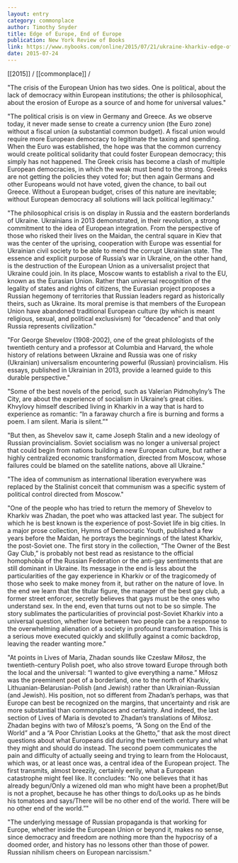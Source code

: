 ```yaml
---
layout: entry
category: commonplace
author: Timothy Snyder
title: Edge of Europe, End of Europe
publication: New York Review of Books
link: https://www.nybooks.com/online/2015/07/21/ukraine-kharkiv-edge-of-europe/
date: 2015-07-24
---
```


[[2015]] / [[commonplace]] / 

"The crisis of the European Union has two sides. One is political, about the lack of democracy within European institutions; the other is philosophical, about the erosion of Europe as a source of and home for universal values."
 
"The political crisis is on view in Germany and Greece. As we observe today, it never made sense to create a currency union (the Euro zone) without a fiscal union (a substantial common budget). A fiscal union would require more European democracy to legitimate the taxing and spending. When the Euro was established, the hope was that the common currency would create political solidarity that could foster European democracy; this simply has not happened. The Greek crisis has become a clash of multiple European democracies, in which the weak must bend to the strong. Greeks are not getting the policies they voted for; but then again Germans and other Europeans would not have voted, given the chance, to bail out Greece. Without a European budget, crises of this nature are inevitable; without European democracy all solutions will lack political legitimacy."

"The philosophical crisis is on display in Russia and the eastern borderlands of Ukraine. Ukrainians in 2013 demonstrated, in their revolution, a strong commitment to the idea of European integration. From the perspective of those who risked their lives on the Maidan, the central square in Kiev that was the center of the uprising, cooperation with Europe was essential for Ukrainian civil society to be able to mend the corrupt Ukrainian state. The essence and explicit purpose of Russia’s war in Ukraine, on the other hand, is the destruction of the European Union as a universalist project that Ukraine could join. In its place, Moscow wants to establish a rival to the EU, known as the Eurasian Union. Rather than universal recognition of the legality of states and rights of citizens, the Eurasian project proposes a Russian hegemony of territories that Russian leaders regard as historically theirs, such as Ukraine. Its moral premise is that members of the European Union have abandoned traditional European culture (by which is meant religious, sexual, and political exclusivism) for “decadence” and that only Russia represents civilization."

"For George Shevelov (1908-2002), one of the great philologists of the twentieth century and a professor at Columbia and Harvard, the whole history of relations between Ukraine and Russia was one of risky (Ukrainian) universalism encountering powerful (Russian) provincialism. His essays, published in Ukrainian in 2013, provide a learned guide to this durable perspective."

"Some of the best novels of the period, such as Valerian Pidmohylny’s The City, are about the experience of socialism in Ukraine’s great cities. Khvylovy himself described living in Kharkiv in a way that is hard to experience as romantic: “In a faraway church a fire is burning and forms a poem. I am silent. Maria is silent.”"

"But then, as Shevelov saw it, came Joseph Stalin and a new ideology of Russian provincialism. Soviet socialism was no longer a universal project that could begin from nations building a new European culture, but rather a highly centralized economic transformation, directed from Moscow, whose failures could be blamed on the satellite nations, above all Ukraine."

"The idea of communism as international liberation everywhere was replaced by the Stalinist conceit that communism was a specific system of political control directed from Moscow."
 
"One of the people who has tried to return the memory of Shevelov to Kharkiv was Zhadan, the poet who was attacked last year. The subject for which he is best known is the experience of post-Soviet life in big cities. In a major prose collection, Hymns of Democratic Youth, published a few years before the Maidan, he portrays the beginnings of the latest Kharkiv, the post-Soviet one. The first story in the collection, “The Owner of the Best Gay Club,” is probably not best read as resistance to the official homophobia of the Russian Federation or the anti-gay sentiments that are still dominant in Ukraine. Its message in the end is less about the particularities of the gay experience in Kharkiv or of the tragicomedy of those who seek to make money from it, but rather on the nature of love. In the end we learn that the titular figure, the manager of the best gay club, a former street enforcer, secretly believes that gays must be the ones who understand sex. In the end, even that turns out not to be so simple. The story sublimates the particularities of provincial post-Soviet Kharkiv into a universal question, whether love between two people can be a response to the overwhelming alienation of a society in profound transformation. This is a serious move executed quickly and skillfully against a comic backdrop, leaving the reader wanting more."

"At points in Lives of Maria, Zhadan sounds like Czesław Miłosz, the twentieth-century Polish poet, who also strove toward Europe through both the local and the universal: “I wanted to give everything a name.” Miłosz was the preeminent poet of a borderland, one to the north of Kharkiv, Lithuanian-Belarusian-Polish (and Jewish) rather than Ukrainian-Russian (and Jewish). His position, not so different from Zhadan’s perhaps, was that Europe can best be recognized on the margins, that uncertainty and risk are more substantial than commonplaces and certainty. And indeed, the last section of Lives of Maria is devoted to Zhadan’s translations of Miłosz. Zhadan begins with two of Miłosz’s poems, “A Song on the End of the World” and a “A Poor Christian Looks at the Ghetto,” that ask the most direct questions about what Europeans did during the twentieth century and what they might and should do instead. The second poem communicates the pain and difficulty of actually seeing and trying to learn from the Holocaust, which was, or at least once was, a central idea of the European project. The first transmits, almost breezily, certainly eerily, what a European catastrophe might feel like. It concludes: “No one believes that it has already begun/Only a wizened old man who might have been a prophet/But is not a prophet, because he has other things to do/Looks up as he binds his tomatoes and says/There will be no other end of the world. There will be no other end of the world.”"

"The underlying message of Russian propaganda is that working for Europe, whether inside the European Union or beyond it, makes no sense, since democracy and freedom are nothing more than the hypocrisy of a doomed order, and history has no lessons other than those of power. Russian nihilism cheers on European narcissism."
